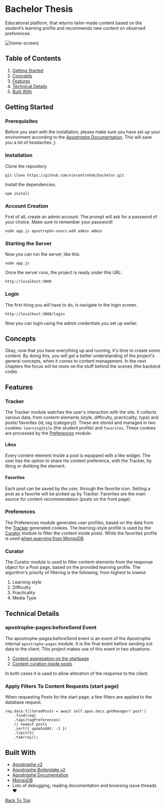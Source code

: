 # Bachelor Thesis

Educational platform, that returns tailor-made content based on the 
student‘s learning profile and recommends new content on observed 
preferences.

![home-screen)](https://user-images.githubusercontent.com/25182140/79671355-f3634400-81c9-11ea-8e1e-f3cb55c8ef17.png)


## Table of Contents

1. [Getting Started](#getting-started)
2. [Concepts](#concepts)
3. [Features](#features)
4. [Technical Details](#technical-details)
5. [Built With](#built-with)

## Getting Started

### Prerequisites

Before you start with the installation, please make sure you have set up your 
environment according to the [Apostrophe Documentation](https://docs.apostrophecms.org/apostrophe/getting-started/setting-up-your-environment). 
This will save you a lot of headaches ;)

### Installation

Clone the repository

```
git clone https://github.com/vincentrohde/bachelor.git
```

Install the dependencies.

```
npm install
```

### Account Creation

First of all, create an admin account. The prompt will ask for a password of your choice.
Make sure to remember your password!

```
node app.js apostrophe-users:add admin admin
```

### Starting the Server

Now you can run the server, like this.

```
node app.js
```

Once the server runs, the project is ready under this URL:

```
http://localhost:3000
```

### Login

The first thing you will have to do, is navigate to the login screen. 

```
http://localhost:3000/login
```

Now you can login using the admin credentials you set up earlier.

## Concepts

Okay, now that you have everything up and running, it's time to create some content.
By doing this, you will get a better understanding of the project's general concepts,
when it comes to content management. In the next chapters the focus will be more
on the stuff behind the scenes (the backend code).

## Features

### Tracker

The Tracker module watches the user's interaction with the site. 
It collects various data, from content-elements (style, difficulty, practicality, type) and 
posts/ favorites (id, tag (category)). These are stored and managed in two cookies:
`learningStyle` (the student profile) and `favorites`. These cookies are processed by the [Preferences](#preferences) module.

#### Likes

Every content-element inside a post is equipped with a like widget. The user
has the option to share his content preference, with the Tracker, by liking 
or disliking the element.

#### Favorites

Each post can be saved by the user, through the favorite icon. Setting a
post as a favorite will be picked up by Tracker. Favorites are the main source
for content recommendation (posts on the front page).

### Preferences

The Preferences module generates user profiles, based on the data from the [Tracker](#tracker) 
generated cookies. The learning-style profile is used by the [Curator](#curator) 
module to filter the content inside posts. While the favorites profile is used 
[when querying from MongoDB](#apostrophe-pagesbeforesend-event).

### Curator

The Curator module is used to filter content-elements from the response object for a Post page, 
based on the provided learning profile. The algorithm's priority of filtering is 
the following, from highest to lowest:

1. Learning style
2. Difficulty
3. Practicality
4. Media Type

## Technical Details

### apostrophe-pages:beforeSend Event

The apostrophe-pages:beforeSend event is an event of the Apostrophe internal `apostrophe-pages`
module. It is the final event before sending out data to the client. This 
project makes use of this event in two situations: 

1. [Content aggregation on the startpage](#apply-filters-to-content-requests-start-page)
2. [Content curation inside posts](#curator)

In both cases it is used to allow alteration of the response to the client.

### Apply Filters To Content Requests (start page)

When requesting Posts for the start page, a few filters are applied to the 
database request. 

```
req.data.filteredPosts = await self.apos.docs.getManager('post')
    .find(req)
    .tags(tagPreferences)
    // newest posts
    .sort({ updatedAt: -1 })
    .limit(5)
    .toArray();
```

## Built With

- [Apostrophe v2](https://github.com/apostrophecms/apostrophe)
- [Apostrophe Boilerplate v2](https://github.com/apostrophecms/apostrophe-boilerplate)
- [Apostrophe Documentation](https://docs.apostrophecms.org/apostrophe/)
- [MongoDB](https://github.com/mongodb/mongo)
- Lots of debugging, reading documentation and browsing issue threads ❤️

[Back To Top](#bachelor-thesis)
